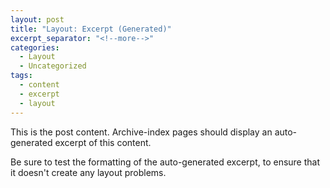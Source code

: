 ```yaml
---
layout: post
title: "Layout: Excerpt (Generated)"
excerpt_separator: "<!--more-->"
categories:
  - Layout
  - Uncategorized
tags:
  - content
  - excerpt
  - layout
---
```


This is the post content. Archive-index pages should display an auto-generated excerpt of this content.

<!--more-->

Be sure to test the formatting of the auto-generated excerpt, to ensure that it doesn't create any layout problems.
